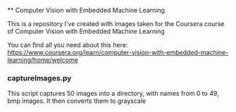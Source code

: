 ** Computer Vision with Embedded Machine Learning

This is a repository I've created with images taken for the Coursera course of Computer Vision with Embedded Machine Learning

You can find all you need about this here:
https://www.coursera.org/learn/computer-vision-with-embedded-machine-learning/home/welcome


### captureImages.py 

This script captures 50 images into a directory, with names from 0 to 49, bmp images. 
It then converts them to grayscale


